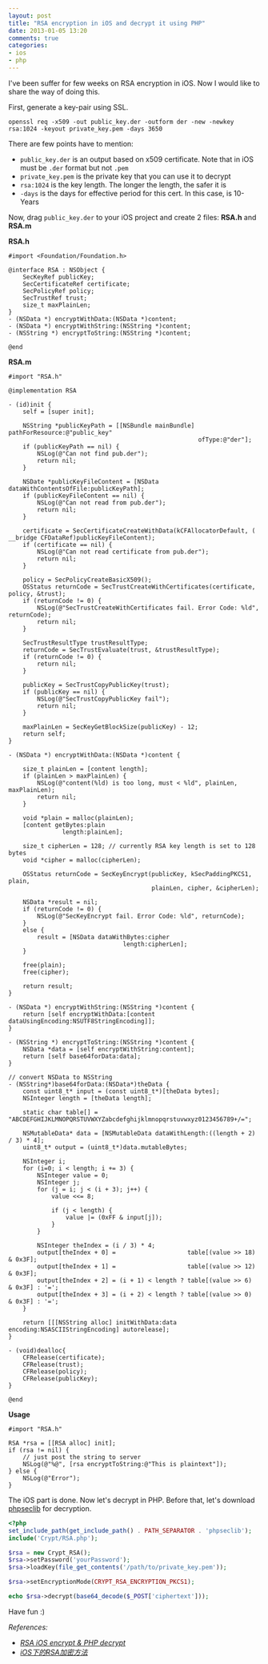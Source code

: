 ```yaml
---
layout: post
title: "RSA encryption in iOS and decrypt it using PHP"
date: 2013-01-05 13:20
comments: true
categories: 
- ios
- php
---
```


I've been suffer for few weeks on RSA encryption in iOS. Now I would like to share the way of doing this.

First, generate a key-pair using SSL.
```
openssl req -x509 -out public_key.der -outform der -new -newkey rsa:1024 -keyout private_key.pem -days 3650
```
There are few points have to mention:

- `public_key.der` is an output based on x509 certificate. Note that in iOS must be `.der` format but not `.pem`
- `private_key.pem` is the private key that you can use it to decrypt
- `rsa:1024` is the key length. The longer the length, the safer it is
- `-days` is the days for effective period for this cert. In this case, is 10-Years

Now, drag `public_key.der` to your iOS project and create 2 files: **RSA.h** and **RSA.m**

**RSA.h**
```obj-c
#import <Foundation/Foundation.h>

@interface RSA : NSObject {
    SecKeyRef publicKey;
    SecCertificateRef certificate;
    SecPolicyRef policy;
    SecTrustRef trust;
    size_t maxPlainLen;
}
- (NSData *) encryptWithData:(NSData *)content;
- (NSData *) encryptWithString:(NSString *)content;
- (NSString *) encryptToString:(NSString *)content;

@end
```

**RSA.m**
```obj-c
#import "RSA.h"

@implementation RSA
 
- (id)init {
    self = [super init];
     
    NSString *publicKeyPath = [[NSBundle mainBundle] pathForResource:@"public_key"
                                                     ofType:@"der"];
    if (publicKeyPath == nil) {
        NSLog(@"Can not find pub.der");
        return nil;
    }
     
    NSDate *publicKeyFileContent = [NSData dataWithContentsOfFile:publicKeyPath];
    if (publicKeyFileContent == nil) {
        NSLog(@"Can not read from pub.der");
        return nil;
    }
     
    certificate = SecCertificateCreateWithData(kCFAllocatorDefault, ( __bridge CFDataRef)publicKeyFileContent);
    if (certificate == nil) {
        NSLog(@"Can not read certificate from pub.der");
        return nil;
    }
     
    policy = SecPolicyCreateBasicX509();
    OSStatus returnCode = SecTrustCreateWithCertificates(certificate, policy, &trust);
    if (returnCode != 0) {
        NSLog(@"SecTrustCreateWithCertificates fail. Error Code: %ld", returnCode);
        return nil;
    }
     
    SecTrustResultType trustResultType;
    returnCode = SecTrustEvaluate(trust, &trustResultType);
    if (returnCode != 0) {
        return nil;
    }
     
    publicKey = SecTrustCopyPublicKey(trust);
    if (publicKey == nil) {
        NSLog(@"SecTrustCopyPublicKey fail");
        return nil;
    }
     
    maxPlainLen = SecKeyGetBlockSize(publicKey) - 12;
    return self;
}
 
- (NSData *) encryptWithData:(NSData *)content {
     
    size_t plainLen = [content length];
    if (plainLen > maxPlainLen) {
        NSLog(@"content(%ld) is too long, must < %ld", plainLen, maxPlainLen);
        return nil;
    }
     
    void *plain = malloc(plainLen);
    [content getBytes:plain
               length:plainLen];
     
    size_t cipherLen = 128; // currently RSA key length is set to 128 bytes
    void *cipher = malloc(cipherLen);
     
    OSStatus returnCode = SecKeyEncrypt(publicKey, kSecPaddingPKCS1, plain,
                                        plainLen, cipher, &cipherLen);
     
    NSData *result = nil;
    if (returnCode != 0) {
        NSLog(@"SecKeyEncrypt fail. Error Code: %ld", returnCode);
    }
    else {
        result = [NSData dataWithBytes:cipher
                                length:cipherLen];
    }
     
    free(plain);
    free(cipher);
     
    return result;
}
 
- (NSData *) encryptWithString:(NSString *)content {
    return [self encryptWithData:[content dataUsingEncoding:NSUTF8StringEncoding]];
}

- (NSString *) encryptToString:(NSString *)content {
    NSData *data = [self encryptWithString:content];
    return [self base64forData:data];
}

// convert NSData to NSString
- (NSString*)base64forData:(NSData*)theData {
    const uint8_t* input = (const uint8_t*)[theData bytes];
    NSInteger length = [theData length];

    static char table[] = "ABCDEFGHIJKLMNOPQRSTUVWXYZabcdefghijklmnopqrstuvwxyz0123456789+/=";

    NSMutableData* data = [NSMutableData dataWithLength:((length + 2) / 3) * 4];
    uint8_t* output = (uint8_t*)data.mutableBytes;

    NSInteger i;
    for (i=0; i < length; i += 3) {
        NSInteger value = 0;
        NSInteger j;
        for (j = i; j < (i + 3); j++) {
            value <<= 8;

            if (j < length) {
                value |= (0xFF & input[j]);
            }
        }

        NSInteger theIndex = (i / 3) * 4;
        output[theIndex + 0] =                    table[(value >> 18) & 0x3F];
        output[theIndex + 1] =                    table[(value >> 12) & 0x3F];
        output[theIndex + 2] = (i + 1) < length ? table[(value >> 6)  & 0x3F] : '=';
        output[theIndex + 3] = (i + 2) < length ? table[(value >> 0)  & 0x3F] : '=';
    }

    return [[[NSString alloc] initWithData:data encoding:NSASCIIStringEncoding] autorelease];
}
 
- (void)dealloc{
    CFRelease(certificate);
    CFRelease(trust);
    CFRelease(policy);
    CFRelease(publicKey);
}
 
@end
```

**Usage**
```obj-c
#import "RSA.h"

RSA *rsa = [[RSA alloc] init];
if (rsa != nil) {
    // just post the string to server
    NSLog(@"%@", [rsa encryptToString:@"This is plaintext"]);
} else {
    NSLog(@"Error");
}
```
The iOS part is done. Now let's decrypt in PHP. Before that, let's download [phpseclib](http://phpseclib.sourceforge.net/) for decryption.
```php
<?php
set_include_path(get_include_path() . PATH_SEPARATOR . 'phpseclib');
include('Crypt/RSA.php');

$rsa = new Crypt_RSA();
$rsa->setPassword('yourPassword');
$rsa->loadKey(file_get_contents('/path/to/private_key.pem'));

$rsa->setEncryptionMode(CRYPT_RSA_ENCRYPTION_PKCS1);

echo $rsa->decrypt(base64_decode($_POST['ciphertext']));
```

Have fun :)

_References:_

- _[RSA iOS encrypt & PHP decrypt](http://stackoverflow.com/questions/14018651/rsa-ios-encrypt-php-decrypt)_
- _[iOS下的RSA加密方法](http://blog.iamzsx.me/show.html?id=155002)_
